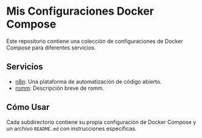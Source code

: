 # Mis Configuraciones Docker Compose

Este repositorio contiene una colección de configuraciones de Docker Compose para diferentes servicios.

## Servicios

- [n8n](./n8n/README.md): Una plataforma de automatización de código abierto.
- [romm](./romm/README.md): Descripción breve de romm.

## Cómo Usar

Cada subdirectorio contiene su propia configuración de Docker Compose y un archivo `README.md` con instrucciones específicas.

